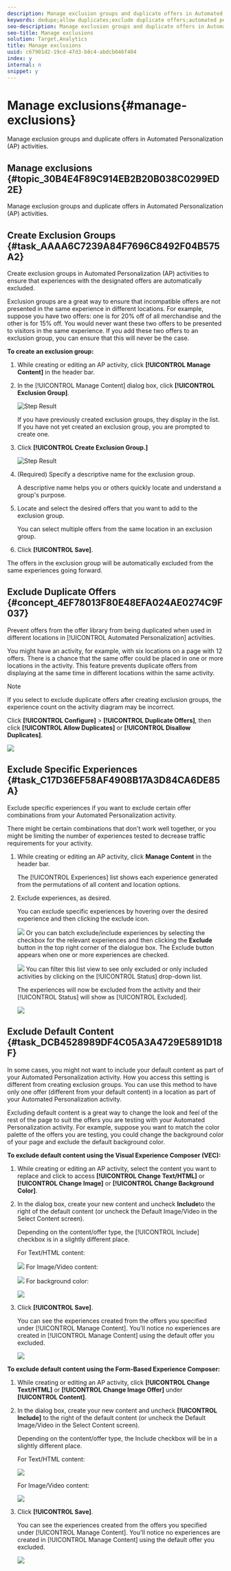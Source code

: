 ```yaml
---
description: Manage exclusion groups and duplicate offers in Automated Personalization (AP) activities.
keywords: dedupe;allow duplicates;exclude duplicate offers;automated personalization;disallow duplicate offers
seo-description: Manage exclusion groups and duplicate offers in Automated Personalization (AP) activities.
seo-title: Manage exclusions
solution: Target,Analytics
title: Manage exclusions
uuid: c67901d2-19cd-47d3-b8c4-abdcb046f404
index: y
internal: n
snippet: y
---
```


# Manage exclusions{#manage-exclusions}

Manage exclusion groups and duplicate offers in Automated Personalization (AP) activities.

## Manage exclusions {#topic_30B4E4F89C914EB2B20B038C0299ED2E}

Manage exclusion groups and duplicate offers in Automated Personalization (AP) activities. 

## Create Exclusion Groups {#task_AAAA6C7239A84F7696C8492F04B575A2}

Create exclusion groups in Automated Personalization (AP) activities to ensure that experiences with the designated offers are automatically excluded. 

Exclusion groups are a great way to ensure that incompatible offers are not presented in the same experience in different locations. For example, suppose you have two offers: one is for 20% off of all merchandise and the other is for 15% off. You would never want these two offers to be presented to visitors in the same experience. If you add these two offers to an exclusion group, you can ensure that this will never be the case.

**To create an exclusion group:** 

1. While creating or editing an AP activity, click **[!UICONTROL Manage Content]** in the header bar.
1. In the [!UICONTROL Manage Content] dialog box, click **[!UICONTROL Exclusion Group]**.

   ![Step Result](assets/exclusion_group_create.png)

   If you have previously created exclusion groups, they display in the list. If you have not yet created an exclusion group, you are prompted to create one. 
1. Click **[!UICONTROL Create Exclusion Group.]**

   ![Step Result](assets/exclusion_group_create_dialog.png)

1. (Required) Specify a descriptive name for the exclusion group.

   A descriptive name helps you or others quickly locate and understand a group's purpose. 
1. Locate and select the desired offers that you want to add to the exclusion group.

   You can select multiple offers from the same location in an exclusion group. 
1. Click **[!UICONTROL Save]**.

The offers in the exclusion group will be automatically excluded from the same experiences going forward. 

## Exclude Duplicate Offers {#concept_4EF78013F80E48EFA024AE0274C9F037}

Prevent offers from the offer library from being duplicated when used in different locations in [!UICONTROL Automated Personalization] activities. 

You might have an activity, for example, with six locations on a page with 12 offers. There is a chance that the same offer could be placed in one or more locations in the activity. This feature prevents duplicate offers from displaying at the same time in different locations within the same activity. 

>[!NOTE]
>
>If you select to exclude duplicate offers after creating exclusion groups, the experience count on the activity diagram may be incorrect. 

Click **[!UICONTROL Configure]** > **[!UICONTROL Duplicate Offers]**, then click **[!UICONTROL Allow Duplicates]** or **[!UICONTROL Disallow Duplicates]**. 

![](assets/duplicate_offers.png)

## Exclude Specific Experiences {#task_C17D36EF58AF4908B17A3D84CA6DE85A}

Exclude specific experiences if you want to exclude certain offer combinations from your Automated Personalization activity. 

There might be certain combinations that don't work well together, or you might be limiting the number of experiences tested to decrease traffic requirements for your activity. 

1. While creating or editing an AP activity, click **Manage Content** in the header bar.

   The [!UICONTROL Experiences] list shows each experience generated from the permutations of all content and location options. 

1. Exclude experiences, as desired.

   You can exclude specific experiences by hovering over the desired experience and then clicking the exclude icon. 

   ![](assets/exclude_exp_1.png)
   Or you can batch exclude/include experiences by selecting the checkbox for the relevant experiences and then clicking the **Exclude** button in the top right corner of the dialogue box. The Exclude button appears when one or more experiences are checked. 

   ![](assets/exclude_exp_2.png)
   You can filter this list view to see only excluded or only included activities by clicking on the [!UICONTROL Status] drop-down list. 

   The experiences will now be excluded from the activity and their [!UICONTROL Status] will show as [!UICONTROL Excluded]. 

   ![](assets/exclude_exp_3.png)

## Exclude Default Content {#task_DCB4528989DF4C05A3A4729E5891D18F}

In some cases, you might not want to include your default content as part of your Automated Personalization activity. How you access this setting is different from creating exclusion groups. You can use this method to have only one offer (different from your default content) in a location as part of your Automated Personalization activity. 

Excluding default content is a great way to change the look and feel of the rest of the page to suit the offers you are testing with your Automated Personalization activity. For example, suppose you want to match the color palette of the offers you are testing, you could change the background color of your page and exclude the default background color. 

**To exclude default content using the Visual Experience Composer (VEC):** 

1. While creating or editing an AP activity, select the content you want to replace and click to access **[!UICONTROL Change Text/HTML]** or **[!UICONTROL Change Image]** or **[!UICONTROL Change Background Color]**.
1. In the dialog box, create your new content and uncheck **Include**to the right of the default content (or uncheck the Default Image/Video in the Select Content screen).

   Depending on the content/offer type, the [!UICONTROL Include] checkbox is in a slightly different place. 

   For Text/HTML content: 

   ![](assets/exclude_content_vec_1.png)
   For Image/Video content: 

   ![](assets/exclude_content_vec_2.png)
   For background color: 

   ![](assets/exclude_content_vec_3.png)
   
1. Click **[!UICONTROL Save]**.

   You can see the experiences created from the offers you specified under [!UICONTROL Manage Content]. You'll notice no experiences are created in [!UICONTROL Manage Content] using the default offer you excluded. 

   ![](assets/exclude_content_vec_4.png)

**To exclude default content using the Form-Based Experience Composer:** 

1. While creating or editing an AP activity, click **[!UICONTROL Change Text/HTML]** or **[!UICONTROL Change Image Offer]** under **[!UICONTROL Content]**. 
1. In the dialog box, create your new content and uncheck **[!UICONTROL Include]** to the right of the default content (or uncheck the Default Image/Video in the Select Content screen). 

   Depending on the content/offer type, the Include checkbox will be in a slightly different place. 

   For Text/HTML content: 

   ![](assets/exclude_content_form_1.png)

   For Image/Video content: 

   ![](assets/exclude_content_form_2.png)

1. Click **[!UICONTROL Save]**. 

   You can see the experiences created from the offers you specified under [!UICONTROL Manage Content]. You'll notice no experiences are created in [!UICONTROL Manage Content] using the default offer you excluded. 

   ![](assets/exclude_content_form_3.png)
